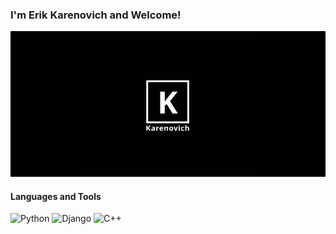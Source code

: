 ### I'm Erik Karenovich and Welcome!
![Header](https://github.com/thekarenovich/thekarenovich/blob/main/asserts/Karenovich.jpg)

#### Languages and Tools 
![Python](https://img.shields.io/badge/Python-090909?style=for-the-badge&logo=python)
![Django](https://img.shields.io/badge/Django-090909?style=for-the-badge&logo=django)
![C++](https://img.shields.io/badge/C++-090909?style=for-the-badge&logo=cpp)

